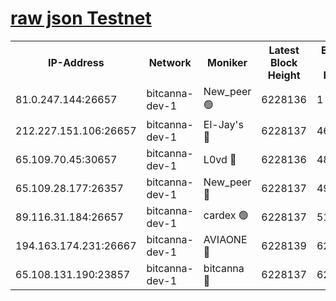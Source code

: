 [raw json Testnet](https://rpc-check.bcat.stavr.tech/bcat/rpc-bcat-result.json)
=


<table><tr><th>IP-Address</th><th>Network</th><th>Moniker</th><th>Latest Block Height</th><th>Earliest Block Height</th><th>Catching Up</th><th>Tx Index</th><th>Voting Power</th><th>Scan Time</th></tr><tr><td>81.0.247.144:26657</td><td>bitcanna-dev-1</td><td>New_peer 🟢</td><td>6228136</td><td>1</td><td>False</td><td>on</td><td>0</td><td>2024-01-31T08:07:56.284474462UTC</td></tr><tr><td>212.227.151.106:26657</td><td>bitcanna-dev-1</td><td>El-Jay's 🔴</td><td>6228137</td><td>4670391</td><td>False</td><td>on</td><td>2218164</td><td>2024-01-31T08:08:03.130535029UTC</td></tr><tr><td>65.109.70.45:30657</td><td>bitcanna-dev-1</td><td>L0vd 🔴</td><td>6228136</td><td>4828155</td><td>False</td><td>on</td><td>7920</td><td>2024-01-31T08:07:56.756127998UTC</td></tr><tr><td>65.109.28.177:26357</td><td>bitcanna-dev-1</td><td>New_peer 🔴</td><td>6228137</td><td>4952911</td><td>False</td><td>on</td><td>2237067</td><td>2024-01-31T08:08:03.766180530UTC</td></tr><tr><td>89.116.31.184:26657</td><td>bitcanna-dev-1</td><td>cardex 🟢</td><td>6228137</td><td>5185001</td><td>False</td><td>on</td><td>0</td><td>2024-01-31T08:08:03.411544570UTC</td></tr><tr><td>194.163.174.231:26667</td><td>bitcanna-dev-1</td><td>AVIAONE 🔴</td><td>6228139</td><td>6222001</td><td>False</td><td>on</td><td>1949865</td><td>2024-01-31T08:08:10.637325329UTC</td></tr><tr><td>65.108.131.190:23857</td><td>bitcanna-dev-1</td><td>bitcanna 🔴</td><td>6228137</td><td>6224137</td><td>False</td><td>off</td><td>82269</td><td>2024-01-31T08:08:04.127925004UTC</td></tr></table>